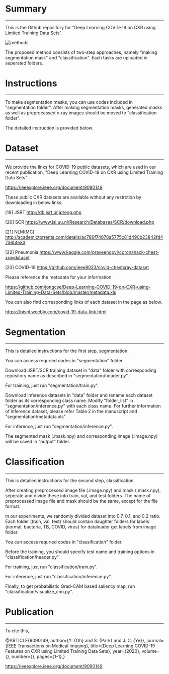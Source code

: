 # Summary
-------
This is the Github repository for "Deep Learning COVID-19 on CXR using Limited Training Data Sets".

![methods](https://user-images.githubusercontent.com/39784965/81655488-3d5de380-9471-11ea-8f4b-b18e5fda7d08.png)

The proposed method consists of two-step approaches, namely "making segmentation mask" and "classification".
Each tasks are uploaded in seperated folders.

# Instructions
-------
To make segmentation masks, you can use codes included in "segmentation folder".
After making segmentation masks, generated masks as well as preprocessed x-ray images should be moved to "classification folder".

The detailed instruction is provided below.

# Dataset
------
We provide the links for COVID-19 public datasets, which are used in our recent publication, "Deep Learning COVID-19 on CXR using Limited Training Data Sets".

https://ieeexplore.ieee.org/document/9090149


These public CXR datasets are available without any restrction by downloading in below links.​

[19] JSRT                http://db.jsrt.or.jp/eng.php

[20] SCR                 https://www.isi.uu.nl/Research/Databases/SCR/download.php

[21] NLM(MC)            http://academictorrents.com/details/ac786f74878a5775c81d490b23842fd4736bfe33

[22] Pneumonia          https://www.kaggle.com/praveengovi/coronahack-chest-xraydataset

[23] COVID-19           https://github.com/ieee8023/covid-chestxray-dataset



Please reference the metadata for your information.

https://github.com/jongcye/Deep-Learning-COVID-19-on-CXR-using-Limited-Training-Data-Sets/blob/master/metadata.xls


You can also find corresponding links of each dataset in the page as below.

https://bispl.weebly.com/covid-19-data-link.html



# Segmentation
------
This is detailed instructions for the first step, segmentation.

You can access requried codes in "segmentation" folder.

Download JSRT/SCR training dataset in "data" folder with corresponding repository name as described in "segmentation/header.py".

For training, just run "segmentation/train.py".

Download inference datasets in "data" folder and rename each dataset folder as its corresponding class name. Modify "folder_list" in "segmentation/inference.py" with each class name. For further information of inference dataset, please refer Table 2 in the manuscript and "segmentation/metadata.xls".

For inference, just run "segmentation/inference.py".

The segmented mask (.mask.npy) and corresponding image (.image.npy) will be saved in "output" folder.


# Classification
------
This is detailed instructions for the second step, classification.

After creating preprocessed image file (.image.npy) and mask (.mask.npy), seperate and divide these into train, val, and test folders. The name of preprocessed image file and mask should be the same, except for the file format.

In our experiments, we randomly divided dataset into 0.7, 0.1, and 0.2 ratio.
Each folder (train, val, test) should contain daughter folders for labels (normal, bacteria, TB, COVID, virus) for dataloader get labels from image folder.

You can access requried codes in "classification" folder.

Before the training, you should specify test name and training options in "classification/header.py".

For training, just run "classification/train.py".

For inference, just run "classification/inference.py".

Finally, to get probabilistic Grad-CAM based saliency map, run "classification/visualize_cnn.py".

# Publication
-------
To cite this, 

@ARTICLE{9090149,
  author={Y. {Oh} and S. {Park} and J. C. {Ye}},
  journal={IEEE Transactions on Medical Imaging}, 
  title={Deep Learning COVID-19 Features on CXR using Limited Training Data Sets}, 
  year={2020},
  volume={},
  number={},
  pages={1-1},}
  
https://ieeexplore.ieee.org/document/9090149
